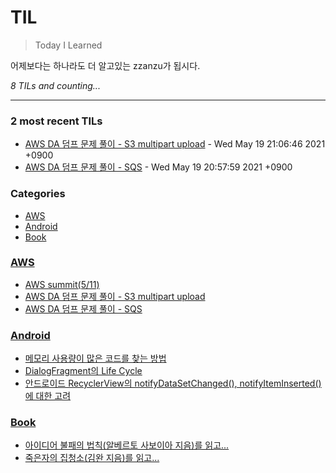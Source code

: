 # TIL
> Today I Learned

어제보다는 하나라도 더 알고있는 zzanzu가 됩시다.


_8 TILs and counting..._

---

### 2 most recent TILs

- [AWS DA 덤프 문제 풀이 - S3 multipart upload](AWS/210519-aws-da-s3-multipart-upload.md) - Wed May 19 21:06:46 2021 +0900
- [AWS DA 덤프 문제 풀이 - SQS](AWS/210519-aws-da-sqs.md) - Wed May 19 20:57:59 2021 +0900

### Categories

- [AWS](#AWS)
- [Android](#Android)
- [Book](#Book)

### [AWS](#AWS)
- [AWS summit(5/11)](AWS/210511-aws-summit.md)
- [AWS DA 덤프 문제 풀이 - S3 multipart upload](AWS/210519-aws-da-s3-multipart-upload.md)
- [AWS DA 덤프 문제 풀이 - SQS](AWS/210519-aws-da-sqs.md)

### [Android](#Android)
- [메모리 사용량이 많은 코드를 찾는 방법](Android/210504-android-profiler.md)
- [DialogFragment의 Life Cycle](Android/210511-android-dialogfragment-lifecycle.md)
- [안드로이드 RecyclerView의 notifyDataSetChanged(), notifyItemInserted() 에 대한 고려](Android/210513-android-notifydatasetchanged.md)

### [Book](#Book)
- [아이디어 불패의 법칙(알베르토 사보이아 지음)를 읽고...](Book/210509-아이디어-불패의-법칙.md)
- [죽은자의 집청소(김완 지음)를 읽고...](Book/210516-죽은자의-집청소.md)

[1]: https://dogibogi.co.kr
[2]: https://github.com/zzanzu/TIL

